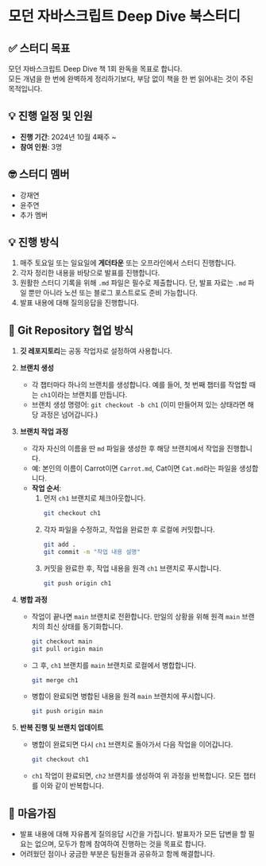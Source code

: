 # 모던 자바스크립트 Deep Dive 북스터디

## ✅ 스터디 목표

모던 자바스크립트 Deep Dive 책 1회 완독을 목표로 합니다.  
모든 개념을 한 번에 완벽하게 정리하기보다, 부담 없이 책을 한 번 읽어내는 것이 주된 목적입니다.

## 💡 진행 일정 및 인원

- **진행 기간**: 2024년 10월 4째주 ~
- **참여 인원**: 3명

## 🤓 스터디 멤버

- 강재연
- 윤주연
- 추가 멤버

## 💡 진행 방식

1. 매주 토요일 또는 일요일에 **게더타운** 또는 오프라인에서 스터디 진행합니다.
2. 각자 정리한 내용을 바탕으로 발표를 진행합니다.
3. 원활한 스터디 기록을 위해 `.md` 파일은 필수로 제출합니다. 단, 발표 자료는 `.md` 파일 뿐만 아니라 노션 또는 블로그 포스트로도 준비 가능합니다.
4. 발표 내용에 대해 질의응답을 진행합니다.

## 🌳 Git Repository 협업 방식

1. **깃 레포지토리**는 공동 작업자로 설정하여 사용합니다.

2. **브랜치 생성**

   - 각 챕터마다 하나의 브랜치를 생성합니다. 예를 들어, 첫 번째 챕터를 작업할 때는 `ch1`이라는 브랜치를 만듭니다.
   - 브랜치 생성 명령어: `git checkout -b ch1` (이미 만들어져 있는 상태라면 해당 과정은 넘어갑니다.)

3. **브랜치 작업 과정**

   - 각자 자신의 이름을 딴 `md` 파일을 생성한 후 해당 브랜치에서 작업을 진행합니다.
   - 예: 본인의 이름이 Carrot이면 `Carrot.md`, Cat이면 `Cat.md`라는 파일을 생성합니다.
   - **작업 순서**:
     1. 먼저 `ch1` 브랜치로 체크아웃합니다.
        ```bash
        git checkout ch1
        ```
     2. 각자 파일을 수정하고, 작업을 완료한 후 로컬에 커밋합니다.
        ```bash
        git add .
        git commit -m "작업 내용 설명"
        ```
     3. 커밋을 완료한 후, 작업 내용을 원격 `ch1` 브랜치로 푸시합니다.
        ```bash
        git push origin ch1
        ```

4. **병합 과정**

   - 작업이 끝나면 `main` 브랜치로 전환합니다. 만일의 상황을 위해 원격 `main` 브랜치의 최신 상태를 동기화합니다.
     ```bash
     git checkout main
     git pull origin main
     ```
   - 그 후, `ch1` 브랜치를 `main` 브랜치로 로컬에서 병합합니다.
     ```bash
     git merge ch1
     ```
   - 병합이 완료되면 병합된 내용을 원격 `main` 브랜치에 푸시합니다.
     ```bash
     git push origin main
     ```

5. **반복 진행 및 브랜치 업데이트**

   - 병합이 완료되면 다시 `ch1` 브랜치로 돌아가서 다음 작업을 이어갑니다.
     ```bash
     git checkout ch1
     ```
   - `ch1` 작업이 완료되면, `ch2` 브랜치를 생성하여 위 과정을 반복합니다. 모든 챕터를 이와 같이 반복합니다.

## 🤝 마음가짐

- 발표 내용에 대해 자유롭게 질의응답 시간을 가집니다. 발표자가 모든 답변을 할 필요는 없으며, 모두가 함께 참여하여 진행하는 것을 목표로 합니다.
- 어려웠던 점이나 궁금한 부분은 팀원들과 공유하고 함께 해결합니다.

